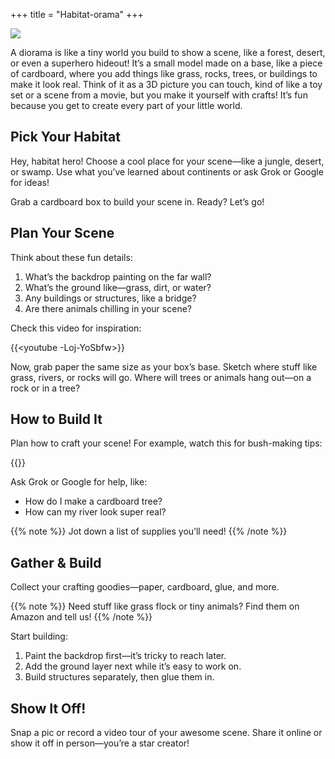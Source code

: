 +++
title = "Habitat-orama"
+++

<img class="hero" src="/images/hero/habitat.jpg" />

A diorama is like a tiny world you build to show a scene, like a forest, desert, or even a superhero hideout! It’s a small model made on a base, like a piece of cardboard, where you add things like grass, rocks, trees, or buildings to make it look real. Think of it as a 3D picture you can touch, kind of like a toy set or a scene from a movie, but you make it yourself with crafts! It’s fun because you get to create every part of your little world.

## Pick Your Habitat

Hey, habitat hero! Choose a cool place for your scene—like a jungle, desert, or swamp. Use what you’ve learned about continents or ask Grok or Google for ideas!

Grab a cardboard box to build your scene in. Ready? Let’s go!

## Plan Your Scene

Think about these fun details:

1. What’s the backdrop painting on the far wall?
2. What’s the ground like—grass, dirt, or water?
3. Any buildings or structures, like a bridge?
4. Are there animals chilling in your scene?

Check this video for inspiration:

{{<youtube -Loj-YoSbfw>}}

Now, grab paper the same size as your box’s base. Sketch where stuff like grass, rivers, or rocks will go. Where will trees or animals hang out—on a rock or in a tree?

## How to Build It

Plan how to craft your scene! For example, watch this for bush-making tips:

{{<youtube KoW8sJITWyY>}}

Ask Grok or Google for help, like:
- How do I make a cardboard tree?
- How can my river look super real?

{{% note %}}
Jot down a list of supplies you’ll need!
{{% /note %}}

## Gather & Build

Collect your crafting goodies—paper, cardboard, glue, and more.

{{% note %}}
Need stuff like grass flock or tiny animals? Find them on Amazon and tell us!
{{% /note %}}

Start building:
1. Paint the backdrop first—it’s tricky to reach later.
2. Add the ground layer next while it’s easy to work on.
3. Build structures separately, then glue them in.

## Show It Off!

Snap a pic or record a video tour of your awesome scene. Share it online or show it off in person—you’re a star creator!
